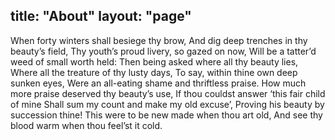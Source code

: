 title: "About"
layout: "page"
---
When forty winters shall besiege thy brow,
And dig deep trenches in thy beauty’s field,
Thy youth’s proud livery, so gazed on now,
Will be a tatter’d weed of small worth held:
Then being asked where all thy beauty lies,
Where all the treature of thy lusty days,
To say, within thine own deep sunken eyes,
Were an all-eating shame and thriftless praise.
How much more praise deserved thy beauty’s use,
If thou couldst answer ‘this fair child of mine
Shall sum my count and make my old excuse’,
Proving his beauty by succession thine!
This were to be new made when thou art old,
And see thy blood warm when thou feel’st it cold.
